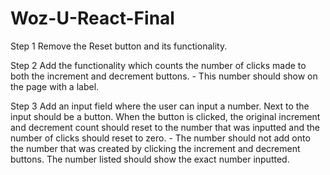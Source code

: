 # Woz-U-React-Final

Step 1
Remove the Reset button and its functionality.

Step 2
Add the functionality which counts the number of clicks made to both the increment and decrement buttons. - This number should show on the page with a label.

Step 3
Add an input field where the user can input a number. Next to the input should be a button. When the button is clicked, the original increment and decrement count should reset to the number that was inputted and the number of clicks should reset to zero. - The number should not add onto the number that was created by clicking the increment and decrement buttons. The number listed should show the exact number inputted.
